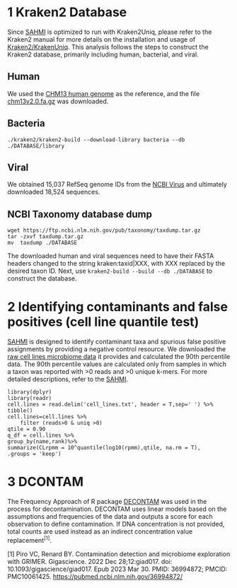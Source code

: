 # 1 Kraken2 Database
Since [SAHMI](https://github.com/sjdlabgroup/SAHMI) is optimized to run with Kraken2Uniq, please refer to the Kraken2 manual for more details on the installation and usage of [Kraken2/KrakenUniq](https://github.com/DerrickWood/kraken2/blob/master/docs/MANUAL.markdown). This analysis follows the steps to construct the Kraken2 database, primarily including human, bacterial, and viral.
## Human
We used the [CHM13 human genome](https://github.com/marbl/CHM13) as the reference, and the file [chm13v2.0.fa.gz](https://s3-us-west-2.amazonaws.com/human-pangenomics/T2T/CHM13/assemblies/analysis_set/chm13v2.0.fa.gz) was downloaded.
## Bacteria
`./kraken2/kraken2-build --download-library bacteria --db ./DATABASE/library`
## Viral
We obtained 15,037 RefSeq genome IDs from the [NCBI Virus](https://www.ncbi.nlm.nih.gov/labs/virus/vssi/#/virus?SeqType_s=Genome&SourceDB_s=RefSeq) and ultimately downloaded 18,524 sequences.
## NCBI Taxonomy database dump
```
wget https://ftp.ncbi.nlm.nih.gov/pub/taxonomy/taxdump.tar.gz
tar -zxvf taxdump.tar.gz
mv  taxdump ./DATABASE
```

The downloaded human and viral sequences need to have their FASTA headers changed to the string kraken:taxid|XXX, with XXX replaced by the desired taxon ID. 
Next, use `kraken2-build --build --db ./DATABASE` to construct the database.



# 2 Identifying contaminants and false positives (cell line quantile test)
[SAHMI](https://github.com/sjdlabgroup/SAHMI) is designed to identify contaminant taxa and spurious false positive assignments by providing a negative control resource. We downloaded the [raw cell lines microbiome data](https://www.dropbox.com/s/r6xvw1589lqyqts/cell.lines.txt?dl=0) it provides and calculated the 90th percentile data. The 90th percentile values are calculated only from samples in which a taxon was reported with >0 reads and >0 unique k-mers. For more detailed descriptions, refer to the [SAHMI](https://github.com/sjdlabgroup/SAHMI).
```
library(dplyr)
library(readr)
cell.lines = read.delim('cell_lines.txt', header = T,sep=' ') %>% tibble()
cell.lines=cell.lines %>%
    filter (reads>0 & uniq >0)
qtile = 0.90
q_df = cell.lines %>%
group_by(name,rank)%>%
summarize(CLrpmm = 10^quantile(log10(rpmm),qtile, na.rm = T),
.groups = 'keep')
```

# 3 DCONTAM
The Frequency Approach of R package [DECONTAM](https://github.com/benjjneb/decontam) was used in the process for decontamination. DECONTAM uses linear models based on the assumptions and frequencies of the data and outputs a score for each observation to define contamination. If DNA concentration is not provided, total counts are used instead as an indirect concentration value replacement<sup>[1]</sup>.

[1] Piro VC, Renard BY. Contamination detection and microbiome exploration with GRIMER. Gigascience. 2022 Dec 28;12:giad017. doi: 10.1093/gigascience/giad017. Epub 2023 Mar 30. PMID: 36994872; PMCID: PMC10061425. https://pubmed.ncbi.nlm.nih.gov/36994872/
